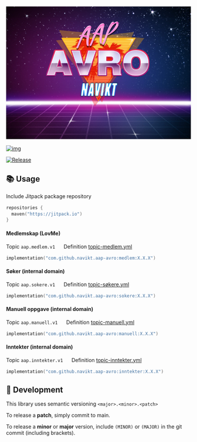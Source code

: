 ![img](logo.jpg)

[![img](https://img.shields.io/badge/Slack-4A154B?style=for-the-badge&logo=slack&logoColor=white)](https://nav-it.slack.com/app_redirect?channel=C02CW21TBKR)

[![Release](https://jitpack.io/v/com.github.navikt/aap-avero.svg)](https://jitpack.io/#com.github.navikt/aap-avro)

## 📚 Usage

Include Jitpack package repository
```kotlin
repositories {
  maven("https://jitpack.io")
}
```

#### Medlemskap (LovMe)

Topic `aap.medlem.v1` &nbsp;&nbsp;&nbsp;&nbsp;
Definition [topic-medlem.yml](https://github.com/navikt/aap-vedtak/blob/main/.nais/topic-medlem.yml) <br/>

```kotlin
implementation("com.github.navikt.aap-avro:medlem:X.X.X")
```

#### Søker (internal domain)

Topic `aap.sokere.v1` &nbsp;&nbsp;&nbsp;&nbsp;
Definition [topic-søkere.yml](https://github.com/navikt/aap-vedtak/blob/main/.nais/topic-s%C3%B8kere.yml)

```kotlin
implementation("com.github.navikt.aap-avro:sokere:X.X.X")
```

#### Manuell oppgave (internal domain)

Topic `aap.manuell.v1` &nbsp;&nbsp;&nbsp;&nbsp;
Definition [topic-manuell.yml](https://github.com/navikt/aap-vedtak/blob/main/.nais/topic-manuell.yml)

```kotlin
implementation("com.github.navikt.aap-avro:manuell:X.X.X")
```

#### Inntekter (internal domain)

Topic `aap.inntekter.v1` &nbsp;&nbsp;&nbsp;&nbsp;
Definition [topic-inntekter.yml](https://github.com/navikt/aap-vedtak/blob/main/.nais/topic-inntekter.yml)

```kotlin
implementation("com.github.navikt.aap-avro:inntekter:X.X.X")
```
## 🚧 Development

This library uses semantic versioning `<major>.<minor>.<patch>`

To release a **patch**, simply commit to main.

To release a **minor** or **major** version, include `(MINOR)` or `(MAJOR)` in the git commit (including brackets).
